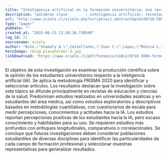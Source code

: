 ```yaml
---
title: "Inteligencia artificial en la formación universitaria: una revisión de estudios centrados en la opinión de los estudiantes"
description: "palabras clave 		: inteligencia artificial; tecnología educativa; estudios emergentes; producción científica; estudiantes universitarios."
url: "http://www.scielo.cl/scielo.php?script=sci_abstract&pid=S0718-50062025000200107&lng=es&nrm=iso&tlng=es"
type: "paper"
pubDate: ""
created_at: "2025-06-13 13:38:10.730549"
log_id: 21
sourcename: scielo
author: "Niño,\"Shamaly A.\",Castellanos,\"Juan C.\",López,\"Mónica L.\",Parra,\"Karla L.\""
heroImage: /blog-placeholder-3.jpg
linkDownload: "https://www.scielo.cl/pdf/formuniv/v18n2/0718-5006-formuniv-18-02-107.pdf"
---
```


El objetivo de esta investigación es examinar la producción científica sobre la opinión de los estudiantes universitarios respecto a la inteligencia artificial (IA). Se aplica la metodología PRISMA 2020 para identificar y seleccionar artículos. Los resultados destacan que la investigación sobre este tópico se difunde principalmente en revistas de educación y ciencias de la salud. Predominan estudios realizados en universidades asiáticas y en estudiantes del área médica, así como estudios exploratorios y descriptivos basados en metodologías cuantitativas, con cuestionarios de escala para medir percepciones, conocimientos y actitudes hacia la IA. Los estudios reportan percepciones positivas de los estudiantes hacia la IA, pero escaso conocimiento y habilidades para su uso. Se requieren estudios más profundos con enfoques longitudinales, comparativos o correlaciónales. Se concluye que futuras investigaciones deben considerar poblaciones estudiantiles de diversas disciplinas para identificar las particularidades de cada campo de formación profesional y seleccionar muestras representativas para generalizar resultados.
